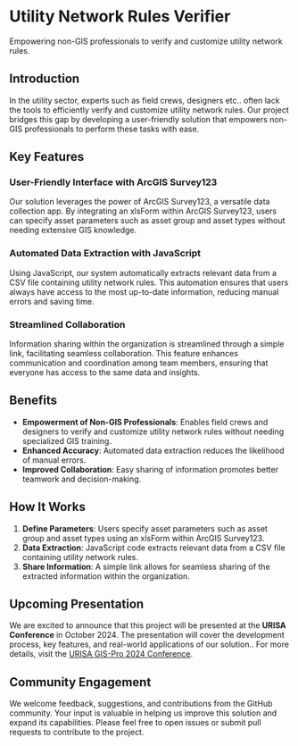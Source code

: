 # Utility Network Rules Verifier

Empowering non-GIS professionals to verify and customize utility network rules.

## Introduction

In the utility sector, experts such as field crews, designers etc.. often lack the tools to efficiently verify and customize utility network rules. Our project bridges this gap by developing a user-friendly solution that empowers non-GIS professionals to perform these tasks with ease.

## Key Features

### User-Friendly Interface with ArcGIS Survey123

Our solution leverages the power of ArcGIS Survey123, a versatile data collection app. By integrating an xlsForm within ArcGIS Survey123, users can specify asset parameters such as asset group and asset types without needing extensive GIS knowledge.

### Automated Data Extraction with JavaScript

Using JavaScript, our system automatically extracts relevant data from a CSV file containing utility network rules. This automation ensures that users always have access to the most up-to-date information, reducing manual errors and saving time.

### Streamlined Collaboration

Information sharing within the organization is streamlined through a simple link, facilitating seamless collaboration. This feature enhances communication and coordination among team members, ensuring that everyone has access to the same data and insights.

## Benefits

- **Empowerment of Non-GIS Professionals**: Enables field crews and designers to verify and customize utility network rules without needing specialized GIS training.
- **Enhanced Accuracy**: Automated data extraction reduces the likelihood of manual errors.
- **Improved Collaboration**: Easy sharing of information promotes better teamwork and decision-making.

## How It Works

1. **Define Parameters**: Users specify asset parameters such as asset group and asset types using an xlsForm within ArcGIS Survey123.
2. **Data Extraction**: JavaScript code extracts relevant data from a CSV file containing utility network rules.
3. **Share Information**: A simple link allows for seamless sharing of the extracted information within the organization.

## Upcoming Presentation

We are excited to announce that this project will be presented at the **URISA Conference** in October 2024. The presentation will cover the development process, key features, and real-world applications of our solution.. For more details, visit the [URISA GIS-Pro 2024 Conference](https://urisa.org/page/GIS-Pro2024). 

## Community Engagement

We welcome feedback, suggestions, and contributions from the GitHub community. Your input is valuable in helping us improve this solution and expand its capabilities. Please feel free to open issues or submit pull requests to contribute to the project.
